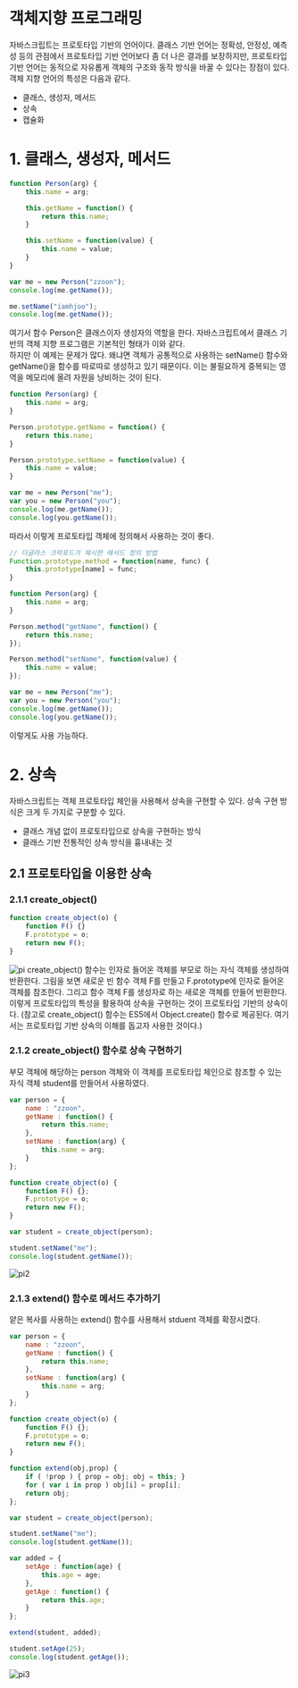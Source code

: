 객체지향 프로그래밍
===
자바스크립트는 프로토타입 기반의 언어이다. 클래스 기반 언어는 정확성, 안정성, 예측성 등의 관점에서 프로토타입 기반 언어보다 좀 더 나은 결과를 보장하지만, 프로토타입 기반 언어는 동적으로 자유롭게 객체의 구조와 동작 방식을 바꿀 수 있다는 장점이 있다.  
객체 지향 언어의 특성은 다음과 같다.
* 클래스, 생성자, 메서드
* 상속
* 캡슐화

# 1. 클래스, 생성자, 메서드
```javascript
function Person(arg) {
	this.name = arg;

	this.getName = function() {
		return this.name;
	}

	this.setName = function(value) {
		this.name = value;
	}
}

var me = new Person("zzoon");
console.log(me.getName());

me.setName("iamhjoo");
console.log(me.getName());
```
여기서 함수 Person은 클래스이자 생성자의 역할을 한다. 자바스크립트에서 클래스 기반의 객체 지향 프로그램은 기본적인 형태가 이와 같다.  
하지만 이 예제는 문제가 많다. 왜냐면 객체가 공통적으로 사용하는 setName() 함수와 getName()을 함수를 따로따로 생성하고 있기 때문이다. 이는 불필요하게 중복되는 영역을 메모리에 올려 자원을 낭비하는 것이 된다.

```javascript
function Person(arg) {
	this.name = arg;
}

Person.prototype.getName = function() {
	return this.name;
}

Person.prototype.setName = function(value) {
	this.name = value;
}

var me = new Person("me");
var you = new Person("you");
console.log(me.getName());
console.log(you.getName());
```
따라서 이렇게 프로토타입 객체에 정의해서 사용하는 것이 좋다.

```javascript
// 더글라스 크락포드가 제시한 메서드 정의 방법
Function.prototype.method = function(name, func) {
    this.prototype[name] = func;
}

function Person(arg) {
    this.name = arg;
}

Person.method("getName", function() {
    return this.name;
});

Person.method("setName", function(value) {
    this.name = value;
});

var me = new Person("me");
var you = new Person("you");
console.log(me.getName());
console.log(you.getName());
```
이렇게도 사용 가능하다.

# 2. 상속
자바스크립트는 객체 프로토타입 체인을 사용해서 상속을 구현할 수 있다. 상속 구현 방식은 크게 두 가지로 구분할 수 있다.
* 클래스 개념 없이 프로토타입으로 상속을 구현하는 방식
* 클래스 기반 전통적인 상속 방식을 흉내내는 것

## 2.1 프로토타입을 이용한 상속
### 2.1.1 create_object()
```javascript
function create_object(o) {
	function F() {}
	F.prototype = o;
	return new F();
}
```
![pi](https://user-images.githubusercontent.com/16531837/44308758-5e0d1c80-a3f6-11e8-8fe7-98cf81c4b2e7.png)
create_object() 함수는 인자로 들어온 객체를 부모로 하는 자식 객체를 생성하여 반환한다. 그림을 보면 새로운 빈 함수 객체 F를 만들고 F.prototype에 인자로 들어온 객체를 참조한다. 그리고 함수 객체 F를 생성자로 하는 새로운 객체를 만들어 반환한다.  
이렇게 프로토타입의 특성을 활용하여 상속을 구현하는 것이 프로토타입 기반의 상속이다. (참고로 create_object() 함수는 ES5에서 Object.create() 함수로 제공된다. 여기서는 프로토타입 기반 상속의 이해를 돕고자 사용한 것이다.)
### 2.1.2 create_object() 함수로 상속 구현하기
부모 객체에 해당하는 person 객체와 이 객체를 프로토타입 체인으로 참조할 수 있는 자식 객체 student를 만들어서 사용하였다.
```javascript
var person = {
	name : "zzoon",
	getName : function() {
		return this.name;
	},
	setName : function(arg) {
		this.name = arg;
	}
};

function create_object(o) {
	function F() {};
	F.prototype = o;
	return new F();
}

var student = create_object(person);

student.setName("me");
console.log(student.getName());
```
![pi2](https://user-images.githubusercontent.com/16531837/44308856-1dae9e00-a3f8-11e8-8b55-ed1c1bea368d.png)
### 2.1.3 extend() 함수로 메서드 추가하기
얕은 복사를 사용하는 extend() 함수를 사용해서 stduent 객체를 확장시켰다.
```javascript
var person = {
	name : "zzoon",
	getName : function() {
		return this.name;
	},
	setName : function(arg) {
		this.name = arg;
	}
};

function create_object(o) {
	function F() {};
	F.prototype = o;
	return new F();
}

function extend(obj,prop) {
	if ( !prop ) { prop = obj; obj = this; }
	for ( var i in prop ) obj[i] = prop[i];
	return obj;
};

var student = create_object(person);

student.setName("me");
console.log(student.getName());

var added = {
	setAge : function(age) {
		this.age = age;
	},
	getAge : function() {
		return this.age;
	}
};

extend(student, added);

student.setAge(25);
console.log(student.getAge());

```
![pi3](https://user-images.githubusercontent.com/16531837/44308990-3455f480-a3fa-11e8-9702-a50465195178.png)
